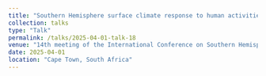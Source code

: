 ```yaml
---
title: "Southern Hemisphere surface climate response to human activities analyzed using Large Ensemble Single Forcing Model Intercomparison Project (LESFMIP) simulations"
collection: talks
type: "Talk"
permalink: /talks/2025-04-01-talk-18
venue: "14th meeting of the International Conference on Southern Hemisphere Meteorology and Oceanography "
date: 2025-04-01
location: "Cape Town, South Africa"
---
```


